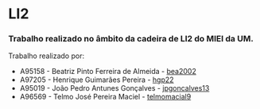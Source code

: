 # LI2

### Trabalho realizado no âmbito da cadeira de LI2 do MIEI da UM.

<p>Trabalho realizado por:</p>

<ul>
	<li>A95158 - Beatriz Pinto Ferreira de Almeida - <a href="https://github.com/bea2002">bea2002</a></li>
	<li>A97205 - Henrique Guimarães Pereira - <a href="https://github.com/hgp22">hgp22</a></li>
    <li>A95019 - João Pedro Antunes Gonçalves - <a href ="https://github.com/jpgoncalves13">jpgoncalves13</a></li>
    <li>A96569 - Telmo José Pereira Maciel -  <a href="https://github.com/telmomaciel9">telmomacial9</a></li>
</ul>
